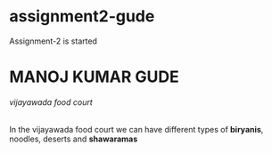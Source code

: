 # assignment2-gude
Assignment-2 is started
# MANOJ KUMAR GUDE
###### vijayawada food court
In the vijayawada food court we can have different types of **biryanis**, noodles, deserts and **shawaramas**